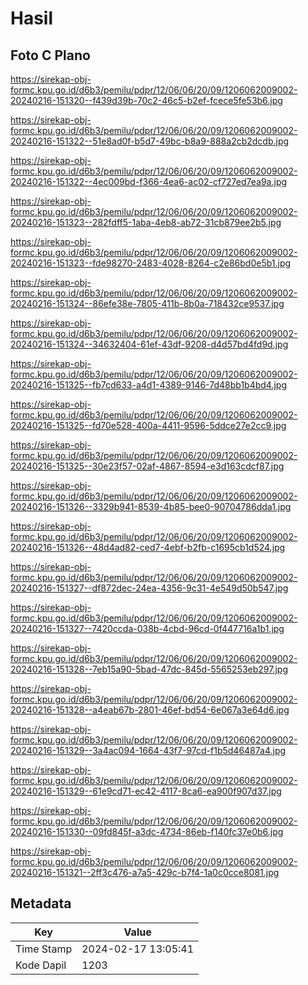 # Hasil

## Foto C Plano

https://sirekap-obj-formc.kpu.go.id/d6b3/pemilu/pdpr/12/06/06/20/09/1206062009002-20240216-151320--f439d39b-70c2-46c5-b2ef-fcece5fe53b6.jpg

https://sirekap-obj-formc.kpu.go.id/d6b3/pemilu/pdpr/12/06/06/20/09/1206062009002-20240216-151322--51e8ad0f-b5d7-49bc-b8a9-888a2cb2dcdb.jpg

https://sirekap-obj-formc.kpu.go.id/d6b3/pemilu/pdpr/12/06/06/20/09/1206062009002-20240216-151322--4ec009bd-f366-4ea6-ac02-cf727ed7ea9a.jpg

https://sirekap-obj-formc.kpu.go.id/d6b3/pemilu/pdpr/12/06/06/20/09/1206062009002-20240216-151323--282fdff5-1aba-4eb8-ab72-31cb879ee2b5.jpg

https://sirekap-obj-formc.kpu.go.id/d6b3/pemilu/pdpr/12/06/06/20/09/1206062009002-20240216-151323--fde98270-2483-4028-8264-c2e86bd0e5b1.jpg

https://sirekap-obj-formc.kpu.go.id/d6b3/pemilu/pdpr/12/06/06/20/09/1206062009002-20240216-151324--86efe38e-7805-411b-8b0a-718432ce9537.jpg

https://sirekap-obj-formc.kpu.go.id/d6b3/pemilu/pdpr/12/06/06/20/09/1206062009002-20240216-151324--34632404-61ef-43df-9208-d4d57bd4fd9d.jpg

https://sirekap-obj-formc.kpu.go.id/d6b3/pemilu/pdpr/12/06/06/20/09/1206062009002-20240216-151325--fb7cd633-a4d1-4389-9146-7d48bb1b4bd4.jpg

https://sirekap-obj-formc.kpu.go.id/d6b3/pemilu/pdpr/12/06/06/20/09/1206062009002-20240216-151325--fd70e528-400a-4411-9596-5ddce27e2cc9.jpg

https://sirekap-obj-formc.kpu.go.id/d6b3/pemilu/pdpr/12/06/06/20/09/1206062009002-20240216-151325--30e23f57-02af-4867-8594-e3d163cdcf87.jpg

https://sirekap-obj-formc.kpu.go.id/d6b3/pemilu/pdpr/12/06/06/20/09/1206062009002-20240216-151326--3329b941-8539-4b85-bee0-90704786dda1.jpg

https://sirekap-obj-formc.kpu.go.id/d6b3/pemilu/pdpr/12/06/06/20/09/1206062009002-20240216-151326--48d4ad82-ced7-4ebf-b2fb-c1695cb1d524.jpg

https://sirekap-obj-formc.kpu.go.id/d6b3/pemilu/pdpr/12/06/06/20/09/1206062009002-20240216-151327--df872dec-24ea-4356-9c31-4e549d50b547.jpg

https://sirekap-obj-formc.kpu.go.id/d6b3/pemilu/pdpr/12/06/06/20/09/1206062009002-20240216-151327--7420ccda-038b-4cbd-96cd-0f447716a1b1.jpg

https://sirekap-obj-formc.kpu.go.id/d6b3/pemilu/pdpr/12/06/06/20/09/1206062009002-20240216-151328--7eb15a90-5bad-47dc-845d-5565253eb297.jpg

https://sirekap-obj-formc.kpu.go.id/d6b3/pemilu/pdpr/12/06/06/20/09/1206062009002-20240216-151328--a4eab67b-2801-46ef-bd54-6e067a3e64d6.jpg

https://sirekap-obj-formc.kpu.go.id/d6b3/pemilu/pdpr/12/06/06/20/09/1206062009002-20240216-151329--3a4ac094-1664-43f7-97cd-f1b5d46487a4.jpg

https://sirekap-obj-formc.kpu.go.id/d6b3/pemilu/pdpr/12/06/06/20/09/1206062009002-20240216-151329--61e9cd71-ec42-4117-8ca6-ea900f907d37.jpg

https://sirekap-obj-formc.kpu.go.id/d6b3/pemilu/pdpr/12/06/06/20/09/1206062009002-20240216-151330--09fd845f-a3dc-4734-86eb-f140fc37e0b6.jpg

https://sirekap-obj-formc.kpu.go.id/d6b3/pemilu/pdpr/12/06/06/20/09/1206062009002-20240216-151321--2ff3c476-a7a5-429c-b7f4-1a0c0cce8081.jpg


## Metadata

| Key        | Value               |
| ---------- | ------------------- |
| Time Stamp | 2024-02-17 13:05:41 |
| Kode Dapil | 1203                |



